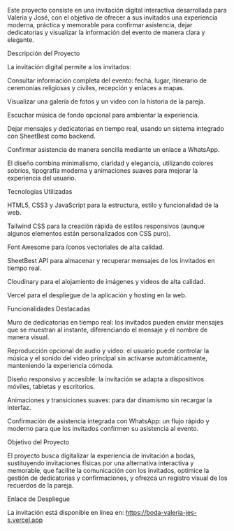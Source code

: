 Este proyecto consiste en una invitación digital interactiva desarrollada para Valeria y José, con el objetivo de ofrecer a sus invitados una experiencia moderna, práctica y memorable para confirmar asistencia, dejar dedicatorias y visualizar la información del evento de manera clara y elegante.

Descripción del Proyecto

La invitación digital permite a los invitados:

Consultar información completa del evento: fecha, lugar, itinerario de ceremonias religiosas y civiles, recepción y enlaces a mapas.

Visualizar una galería de fotos y un video con la historia de la pareja.

Escuchar música de fondo opcional para ambientar la experiencia.

Dejar mensajes y dedicatorias en tiempo real, usando un sistema integrado con SheetBest como backend.

Confirmar asistencia de manera sencilla mediante un enlace a WhatsApp.

El diseño combina minimalismo, claridad y elegancia, utilizando colores sobrios, tipografía moderna y animaciones suaves para mejorar la experiencia del usuario.

Tecnologías Utilizadas

HTML5, CSS3 y JavaScript para la estructura, estilo y funcionalidad de la web.

Tailwind CSS para la creación rápida de estilos responsivos (aunque algunos elementos están personalizados con CSS puro).

Font Awesome para íconos vectoriales de alta calidad.

SheetBest API para almacenar y recuperar mensajes de los invitados en tiempo real.

Cloudinary para el alojamiento de imágenes y videos de alta calidad.

Vercel para el despliegue de la aplicación y hosting en la web.

Funcionalidades Destacadas

Muro de dedicatorias en tiempo real: los invitados pueden enviar mensajes que se muestran al instante, diferenciando el mensaje y el nombre de manera visual.

Reproducción opcional de audio y video: el usuario puede controlar la música y el sonido del video principal sin activarse automáticamente, manteniendo la experiencia cómoda.

Diseño responsivo y accesible: la invitación se adapta a dispositivos móviles, tabletas y escritorios.

Animaciones y transiciones suaves: para dar dinamismo sin recargar la interfaz.

Confirmación de asistencia integrada con WhatsApp: un flujo rápido y moderno para que los invitados confirmen su asistencia al evento.

Objetivo del Proyecto

El proyecto busca digitalizar la experiencia de invitación a bodas, sustituyendo invitaciones físicas por una alternativa interactiva y memorable, que facilite la comunicación con los invitados, optimice la gestión de dedicatorias y confirmaciones, y ofrezca un registro visual de los recuerdos de la pareja.

Enlace de Despliegue

La invitación está disponible en línea en: https://boda-valeria-jes-s.vercel.app
